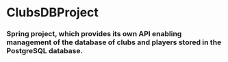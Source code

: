 # ClubsDBProject
### Spring project, which provides its own API enabling management of the database of clubs and players stored in the PostgreSQL database.
